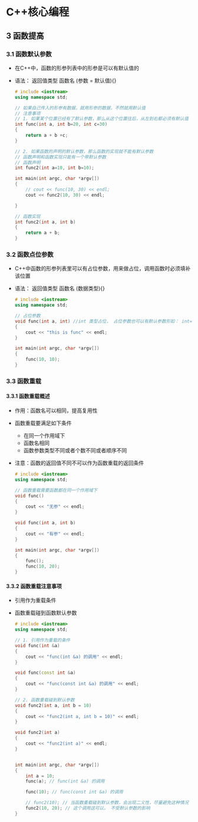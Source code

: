 # C++核心编程

## 3 函数提高

### 3.1 函数默认参数

- 在C++中，函数的形参列表中的形参是可以有默认值的

- 语法： 返回值类型 函数名 (参数 = 默认值){}

  ```cpp
  # include <iostream>
  using namespace std;
  
  // 如果自己传入的形参有数据，就用形参的数据，不然就用默认值
  // 注意事项
  // 1. 如果某个位置已经有了默认参数，那么从这个位置往后，从左到右都必须有默认值
  int func(int a, int b=20, int c=30)
  {
      return a + b +c;
  }
  
  // 2. 如果函数的声明的默认参数，那么函数的实现就不能有默认参数
  // 函数声明和函数实现只能有一个带默认参数
  // 函数声明
  int func2(int a=10, int b=10);
  
  int main(int argc, char *argv[])
  {
      // cout << func(10, 30) << endl;
      cout << func2(10, 30) << endl;
  
  }
  
  // 函数实现
  int func2(int a, int b)
  {
      return a + b;
  }
  ```

### 3.2 函数点位参数

- C++中函数的形参列表里可以有占位参数，用来做占位，调用函数时必须填补该位置

- 语法： 返回值类型 函数名 (数据类型){}

  ```cpp
  # include <iostream>
  using namespace std;
  
  // 占位参数
  void func(int a, int) //int 类型占位， 占位参数也可以有默认参数形如： int=10
  {
      cout << "this is func" << endl;
  }
  
  int main(int argc, char *argv[])
  {
      func(10, 10);
  }
  ```

### 3.3 函数重载

#### 3.3.1 函数重载概述

- 作用：函数名可以相同，提高复用性

- 函数重载要满足如下条件
  - 在同一个作用域下
  - 函数名相同
  - 函数参数类型不同或者个数不同或者顺序不同
  
- 注意：函数的返回值不同不可以作为函数重载的返回条件

  ```cpp
  # include <iostream>
  using namespace std;
  
  // 函数重载需要函数都在同一个作用域下
  void func()
  {
      cout << "无参" << endl;
  }
  
  void func(int a, int b)
  {
      cout << "有参" << endl;
  }
  
  int main(int argc, char *argv[])
  {
      func();
      func(10, 20);
  }
  ```

#### 3.3.2 函数重载注意事项

- 引用作为重载条件

- 函数重载碰到函数默认参数

  ```cpp
  # include <iostream>
  using namespace std;
  
  // 1. 引用作为重载的条件
  void func(int &a)
  {
      cout << "func(int &a) 的调用" << endl;
  }
  
  void func(const int &a)
  {
      cout << "func(const int &a) 的调用" << endl;
  }
  
  // 2. 函数重载碰到默认参数
  void func2(int a, int b = 10)
  {
      cout << "func2(int a, int b = 10)" << endl;
  }
  
  void func2(int a)
  {
      cout << "func2(int a)" << endl;
  }
  
  
  int main(int argc, char *argv[])
  {
      int a = 10;
      func(a); // func(int &a) 的调用
  
      func(10); // func(const int &a) 的调用
  
      // func2(10); // 当函数重载碰到默认参数，会出现二义性，尽量避免这种情况
      func2(10, 20); // 这个调用这可以， 不受默认参数的影响
  }
  ```

  



#### 



